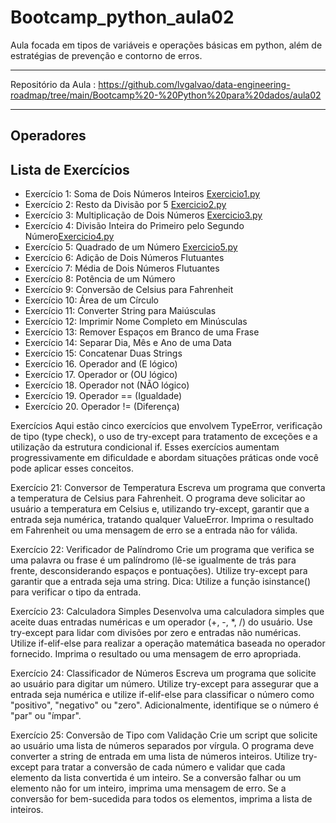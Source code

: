 # Bootcamp_python_aula02

Aula focada em tipos de variáveis e operações básicas em python, além de estratégias de prevenção e contorno de erros.

---
Repositório da Aula : <https://github.com/lvgalvao/data-engineering-roadmap/tree/main/Bootcamp%20-%20Python%20para%20dados/aula02>

---

## Operadores


## Lista de Exercícios

* Exercício 1: Soma de Dois Números Inteiros [Exercicio1.py](Exercicios/Exercicio1.py)
* Exercício 2: Resto da Divisão por 5 [Exercicio2.py](Exercicios/Exercicio2.py)
* Exercício 3: Multiplicação de Dois Números [Exercicio3.py](Exercicios/Exercicio3.py)
* Exercício 4: Divisão Inteira do Primeiro pelo Segundo Número[Exercicio4.py](Exercicios/Exercicio4.py)
* Exercício 5: Quadrado de um Número [Exercicio5.py](Exercicios/Exercicio5.py)
* Exercício 6: Adição de Dois Números Flutuantes
* Exercício 7: Média de Dois Números Flutuantes
* Exercício 8: Potência de um Número
* Exercício 9: Conversão de Celsius para Fahrenheit
* Exercício 10: Área de um Círculo
* Exercício 11: Converter String para Maiúsculas
* Exercício 12: Imprimir Nome Completo em Minúsculas
* Exercício 13: Remover Espaços em Branco de uma Frase
* Exercício 14: Separar Dia, Mês e Ano de uma Data
* Exercício 15: Concatenar Duas Strings
* Exercício 16. Operador and (E lógico)
* Exercício 17. Operador or (OU lógico)
* Exercício 18. Operador not (NÃO lógico)
* Exercício 19. Operador == (Igualdade)
* Exercício 20. Operador != (Diferença)


Exercícios
Aqui estão cinco exercícios que envolvem TypeError, verificação de tipo (type check), o uso de try-except para tratamento de exceções e a utilização da estrutura condicional if. Esses exercícios aumentam progressivamente em dificuldade e abordam situações práticas onde você pode aplicar esses conceitos.

Exercício 21: Conversor de Temperatura
Escreva um programa que converta a temperatura de Celsius para Fahrenheit. O programa deve solicitar ao usuário a temperatura em Celsius e, utilizando try-except, garantir que a entrada seja numérica, tratando qualquer ValueError. Imprima o resultado em Fahrenheit ou uma mensagem de erro se a entrada não for válida.

Exercício 22: Verificador de Palíndromo
Crie um programa que verifica se uma palavra ou frase é um palíndromo (lê-se igualmente de trás para frente, desconsiderando espaços e pontuações). Utilize try-except para garantir que a entrada seja uma string. Dica: Utilize a função isinstance() para verificar o tipo da entrada.

Exercício 23: Calculadora Simples
Desenvolva uma calculadora simples que aceite duas entradas numéricas e um operador (+, -, *, /) do usuário. Use try-except para lidar com divisões por zero e entradas não numéricas. Utilize if-elif-else para realizar a operação matemática baseada no operador fornecido. Imprima o resultado ou uma mensagem de erro apropriada.

Exercício 24: Classificador de Números
Escreva um programa que solicite ao usuário para digitar um número. Utilize try-except para assegurar que a entrada seja numérica e utilize if-elif-else para classificar o número como "positivo", "negativo" ou "zero". Adicionalmente, identifique se o número é "par" ou "ímpar".

Exercício 25: Conversão de Tipo com Validação
Crie um script que solicite ao usuário uma lista de números separados por vírgula. O programa deve converter a string de entrada em uma lista de números inteiros. Utilize try-except para tratar a conversão de cada número e validar que cada elemento da lista convertida é um inteiro. Se a conversão falhar ou um elemento não for um inteiro, imprima uma mensagem de erro. Se a conversão for bem-sucedida para todos os elementos, imprima a lista de inteiros.